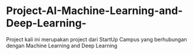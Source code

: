 # Project-AI-Machine-Learning-and-Deep-Learning-
Project kali ini merupakan project dari StartUp Campus yang berhubungan dengan Machine Learning and Deep Learning
